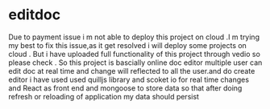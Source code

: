 # editdoc
Due to payment issue i m not able to deploy this project on cloud .I m trying my best to fix this issue,as it get resolved i will deploy some projects on cloud .
But i have uploaded full functionality of this project through vedio so please check .
So this project is bascially online doc editor multiple user can edit doc at real time and change will reflected to all the user.and do create editor i have used used 
quilljs library and scoket io for real time changes and React as front end and mongoose to store data so that after doing  refresh or reloading of application my data 
should persist 

